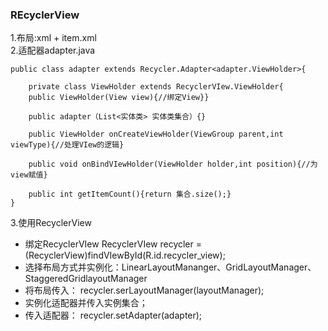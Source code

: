 ### REcyclerView
1.布局:xml + item.xml  
2.适配器adapter.java  

	public class adapter extends Recycler.Adapter<adapter.ViewHolder>{

		private class ViewHolder extends RecyclerVIew.ViewHolder{
		public ViewHolder(View view){//绑定View}}

		public adapter（List<实体类> 实体类集合）{}
		
		public ViewHolder onCreateViewHolder(ViewGroup parent,int viewType){//处理VIew的逻辑}

		public void onBindVIewHolder(ViewHolder holder,int position){//为view赋值}

		public int getItemCount(){return 集合.size();}	
	}
  
3.使用RecyclerView  

* 绑定RecyclerVIew	RecyclerVIew recycler = (RecyclerView)findVIewById(R.id.recycler_view);
* 选择布局方式并实例化：LinearLayoutMananger、GridLayoutManager、StaggeredGridlayoutManager
* 将布局传入：	recycler.serLayoutManager(layoutManager);
* 实例化适配器并传入实例集合；
* 传入适配器：	recycler.setAdapter(adapter);




















